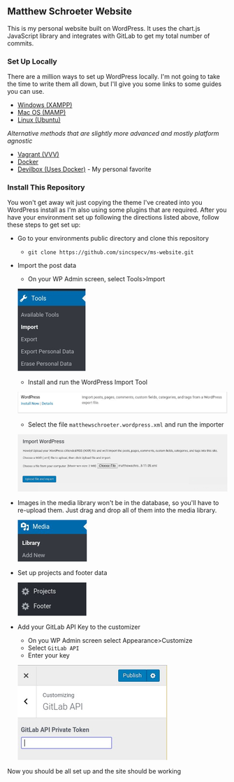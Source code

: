 ## Matthew Schroeter Website

This is my personal website built on WordPress. It uses the chart.js JavaScript library and integrates with GitLab to get my total number of commits.

### Set Up Locally

There are a million ways to set up WordPress locally. I'm not going to take the time to write them all down, but I'll give you some links to some guides you can use.

* [Windows (XAMPP)](https://themeisle.com/blog/install-xampp-and-wordpress-locally/)
* [Mac OS (MAMP)](https://skillcrush.com/2015/04/14/install-wordpress-mac/)
* [Linux (Ubuntu)](https://www.tecmint.com/install-wordpress-on-ubuntu-16-04-with-lamp/)

*Alternative methods that are slightly more advanced and mostly platform agnostic*

* [Vagrant (VVV)](https://premium.wpmudev.org/blog/vvv-wordpress-development/)
* [Docker](https://www.hostinger.com/tutorials/run-docker-wordpress)
* [Devilbox (Uses Docker)](https://deliciousbrains.com/devilbox-local-wordpress-development-docker/) - My personal favorite

### Install This Repository

You won't get away wit just copying the theme I've created into you WordPress install as I'm also using some plugins that are required. After you have your environment set up following the directions listed above, follow these steps to get set up:

* Go to your environments public directory and clone this repository
    * `git clone https://github.com/sincspecv/ms-website.git`
* Import the post data
    * On your WP Admin screen, select Tools>Import
    
    ![Tools>Import](tools_screen.jpg)
    * Install and run the WordPress Import Tool
    
    ![Wordpress Import Tool](wordpress_install_screen.jpg)
    * Select the file `matthewschroeter.wordpress.xml` and run the importer
    
    ![Run Import Tool](import_screen.jpg)
* Images in the media library won't be in the database, so you'll have to re-upload them. Just drag and drop all of them into the media library.

    ![Media Library](media_library.jpg)
* Set up projects and footer data

    ![Projects and Footer](projects_and_footer.jpg)
* Add your GitLab API Key to the customizer
    * On you WP Admin screen select Appearance>Customize
    * Select `GitLab API`
    * Enter your key
    
    ![GitLab Customizer](gitlab_customizer.jpg)
    
Now you should be all set up and the site should be working